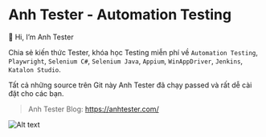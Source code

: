 # Anh Tester - Automation Testing

👋 Hi, I’m Anh Tester

Chia sẻ kiến thức Tester, khóa học Testing miễn phí về `Automation Testing`, `Playwright`, `Selenium C#`, `Selenium Java`, `Appium`, `WinAppDriver`, `Jenkins`, `Katalon Studio`.

Tất cả những source trên Git này Anh Tester đã chạy passed và rất dễ cài đặt cho các bạn.

> Anh Tester Blog: https://anhtester.com/

![Alt text](https://anhtester.com/uploads/logo/logo-anhtester-github-v2.jpg?raw=true "Logo Anh Tester Automation Testing Blog")
